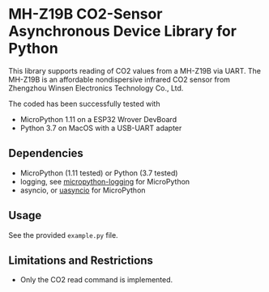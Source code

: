 MH-Z19B CO2-Sensor Asynchronous Device Library for Python
=========================================================

This library supports reading of CO2 values from a MH-Z19B via UART.
The MH-Z19B is an affordable nondispersive infrared CO2 sensor from
Zhengzhou Winsen Electronics Technology Co., Ltd.

The coded has been successfully tested with

* MicroPython 1.11 on a ESP32 Wrover DevBoard
* Python 3.7 on MacOS with a USB-UART adapter

Dependencies
------------

* MicroPython (1.11 tested) or Python (3.7 tested)
* logging, see [micropython-logging] for MicroPython
* asyncio, or [uasyncio] for MicroPython

Usage
-----

See the provided `example.py` file.


Limitations and Restrictions
----------------------------

* Only the CO2 read command is implemented.


[micropython-logging]: https://pypi.org/project/micropython-logging/
[uasyncio]: https://pypi.org/project/micropython-uasyncio/
